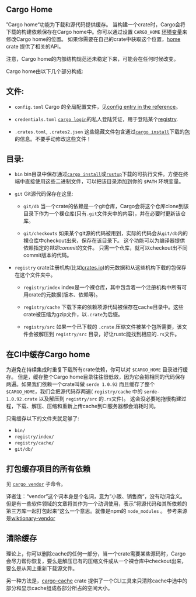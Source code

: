 ## Cargo Home

”Cargo home“功能为下载和源代码提供缓存。
当构建一个crate时，Cargo会将下载的构建依赖保存在Cargo home中。你可以通过设置 `CARGO_HOME` [环境变量][env]来修改Cargo home的位置。
如果你需要在自己的crate中获取这个位置，[home](https://crates.io/crates/home) crate 提供了相关的API。

注意，Cargo home的内部结构规范还未稳定下来，可能会在任何时候改变。

Cargo home由以下几个部分构成:

## 文件:

* `config.toml`
	Cargo 的全局配置文件，见[config entry in the reference][config]。

* `credentials.toml`
 	[`cargo login`]的私人登陆凭证，用于登陆某个[registry][def-registry].

* `.crates.toml`, `.crates2.json`
	这些隐藏文件包含通过[`cargo install`]下载的[包][def-package]的信息。不要手动修改这些文件！

## 目录:

* `bin`
bin目录中保存通过[`cargo install`]或[`rustup`](https://rust-lang.github.io/rustup/)下载的可执行文件。方便在终端中直接使用这些二进制文件，可以把该目录添加到你的 `$PATH` 环境变量。

* `git`
	Git源代码保存在这里:

	* `git/db`
		 当一个crate的依赖是一个git仓库，Cargo会将这个仓库clone到该目录下作为一个裸仓库(只有`.git`文件夹中的内容)，并在必要时更新该仓库。

	* `git/checkouts`
		如果某个git源的代码被用到，实际的代码会从`git/db`内的裸仓库中checkout出来，保存在该目录下。
		这个功能可以为编译器提供依赖指定的*特定commit*的文件。
		只需一个仓库，就可以checkout出不同commit版本的代码。

* `registry`
	crate注册机构(比如[crates.io](https://crates.io/))的元数据和从这些机构下载的包保存在这个文件夹中。

  * `registry/index`
		index是一个裸仓库，其中包含着一个注册机构中所有可用crate的元数据(版本、依赖等)。

  *  `registry/cache`
		下载下来的依赖项源代码被保存在cache目录中。这些crate被压缩为gzip文件，以`.crate`为后缀。

  * `registry/src`
		如果一个已下载的 `.crate` 压缩文件被某个包所需要，该文件会被解压到 `registry/src` 目录，好让rustc能找到相应的`.rs`文件。


## 在CI中缓存Cargo home

为避免在持续集成时重复下载所有crate依赖，你可以对 `$CARGO_HOME` 目录进行缓存。
但是，缓存整个Cargo home目录往往很低效，因为它会把相同的代码保存两遍。如果我们依赖一个crate叫做 `serde 1.0.92` 而且缓存了整个 `$CARGO_HOME`，我们会把源代码存两遍( `registry/cache` 中的 `serde-1.0.92.crate` 以及解压到 `registry/src` 的`.rs`文件)。
这会没必要地拖慢构建过程，下载、解压、压缩和重新上传cache到CI服务器都会消耗时间。

只需缓存以下的文件夹就足够了:

* `bin/`
* `registry/index/`
* `registry/cache/`
* `git/db/`



## 打包缓存项目的所有依赖

见 [`cargo vendor`] 子命令。

译者注：“vendor”这个词本身是个名词，意为”小贩、销售商“，没有动词含义。但是有一些软件领域的文章将其作为一个动词使用，表示”将源代码和其所依赖的第三方库一起打包起来“这么一个意思。就像是npm的 `node_modules` 。 参考来源是[wiktionary-vendor](https://en.wiktionary.org/wiki/vendor)



## 清除缓存

理论上，你可以删除cache的任何一部分，当一个crate需要某些源码时，Cargo会尽力帮你恢复，要么是解压已有的压缩文件或从一个裸仓库中checkout出来，要么是从网上重新下载源文件。

另一种方法是，[cargo-cache](https://crates.io/crates/cargo-cache) crate 提供了一个CLI工具来只清除cache中选中的部分和显示cache组成各部分所占的空间大小。

[`cargo install`]: ../commands/cargo-install.md
[`cargo login`]: ../commands/cargo-login.md
[`cargo vendor`]: ../commands/cargo-vendor.md
[config]: ../reference/config.md
[def-crate]:     ../appendix/glossary.md#crate     '"crate" (glossary entry)'
[def-package]:   ../appendix/glossary.md#package   '"package" (glossary entry)'
[def-registry]:  ../appendix/glossary.md#registry  '"registry" (glossary entry)'
[env]: ../reference/environment-variables.md

